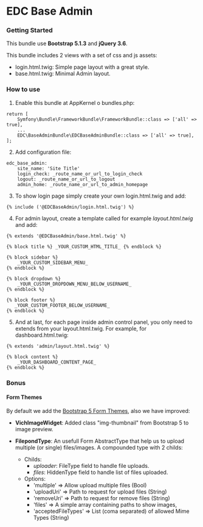 EDC Base Admin
=======

### Getting Started

This bundle use **Bootstrap 5.1.3** and **jQuery 3.6**.

This bundle includes 2 views with a set of css and js assets:
- login.html.twig: Simple page layout with a great style.
- base.html.twig: Minimal Admin layout.

### How to use

1) Enable this bundle at AppKernel o bundles.php:

```
return [
    Symfony\Bundle\FrameworkBundle\FrameworkBundle::class => ['all' => true],
    ...
    EDC\BaseAdminBundle\EDCBaseAdminBundle::class => ['all' => true],
];
```


2) Add configuration file:

```
edc_base_admin:
    site_name: 'Site Title'
    login_check: _route_name_or_url_to_login_check
    logout: _route_name_or_url_to_logout
    admin_home: _route_name_or_url_to_admin_homepage

```

3) To show login page simply create your own login.html.twig and add:

```
{% include ('@EDCBaseAdmin/login.html.twig') %}
```

4) For admin layout, create a template called for example _layout.html.twig_ and add:

```
{% extends '@EDCBaseAdmin/base.html.twig' %}

{% block title %} _YOUR_CUSTOM_HTML_TITLE_ {% endblock %}

{% block sidebar %}
    _YOUR_CUSTOM_SIDEBAR_MENU_
{% endblock %}

{% block dropdown %}
    _YOUR_CUSTOM_DROPDOWN_MENU_BELOW_USERNAME_
{% endblock %}

{% block footer %}
   _YOUR_CUSTOM_FOOTER_BELOW_USERNAME_
{% endblock %}

```

5) And at last, for each page inside admin control panel, you only need to extends from your layout.html.twig. For example, for dashboard.html.twig:
```
{% extends 'admin/layout.html.twig' %}

{% block content %}
    _YOUR_DASHBOARD_CONTENT_PAGE_
{% endblock %}
```

### Bonus

#### Form Themes
By default we add the [Bootstrap 5 Form Themes](https://github.com/symfony/symfony/blob/master/src/Symfony/Bridge/Twig/Resources/views/Form/bootstrap_5_layout.html.twig), also we have improved:

- **VichImageWidget**: Added class "img-thumbnail" from Bootstrap 5 to image preview.


- **FilepondType**: An usefull Form AbstractType that help us to upload multiple (or single) files/images. A compounded type with 2 childs:
  - Childs:
    - _uploader_: FileType field to handle file uploads.
    - _files_: HiddenType field to handle list of files uploaded.
  - Options:
    - 'multiple' => Allow upload multiple files (Bool)
    - 'uploadUri' => Path to request for upload files (String)
    - 'removeUri' =>  Path to request for remove files (String)
    - 'files' => A simple array containing paths to show images,
    - 'acceptedFileTypes' => List (coma separated) of allowed Mime Types (String)
